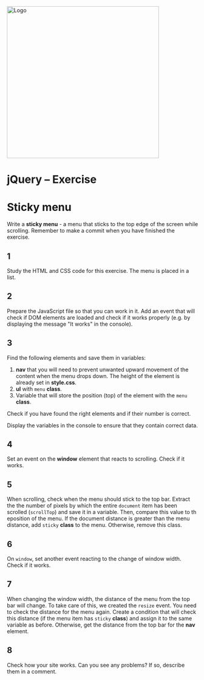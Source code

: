 <img alt="Logo" src="http://coderslab.pl/svg/logo-coderslab.svg" width="400">

# jQuery &ndash; Exercise
# Sticky menu

Write a **sticky menu** - a menu that sticks to the top edge of the screen while scrolling.
Remember to make a commit when you have finished the exercise.

## 1
Study the HTML and CSS code for this exercise. The menu is placed in a list.

## 2
Prepare the JavaScript file so that you can work in it. Add an event that will check if DOM elements are loaded and check if it works properly (e.g. by displaying the message "It works" in the console).

## 3
Find the following elements and save them in variables:

1. **nav** that you will need to prevent unwanted upward movement of the content when the menu drops down. The height of the element is already set in **style.css**.
2. **ul** with ```menu``` **class**.
3. Variable that will store the position (top) of the element with the ```menu``` **class**.

Check if you have found the right elements and if their number is correct.

Display the variables in the console to ensure that they contain correct data.

## 4
Set an event on the **window** element that reacts to scrolling. Check if it works.

## 5
When scrolling, check when the menu should stick to the top bar. Extract the the number of pixels by which the entire ```document``` item has been scrolled (```scrollTop```) and save it in a variable.
Then, compare this value to th eposition of the menu. If the document distance is greater than the menu distance, add ```sticky``` **class** to the menu. Otherwise, remove this class.

## 6
On ```window```, set another event reacting to the change of window width. Check if it works.

## 7
When changing the window width, the distance of the menu from the top bar will change. To take care of this, we created the ```resize``` event.
You need to check the distance for the menu again. Create a condition that will check this distance (if the menu item has ```sticky``` **class**) and assign it to the same variable as before. Otherwise, get the distance from the top bar for the **nav** element.

## 8
Check how your site works. Can you see any problems? If so, describe them in a comment.
